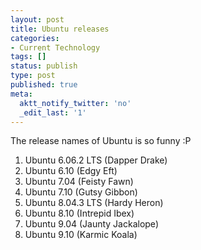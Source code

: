 ```yaml
---
layout: post
title: Ubuntu releases
categories:
- Current Technology
tags: []
status: publish
type: post
published: true
meta:
  aktt_notify_twitter: 'no'
  _edit_last: '1'
---
```

The release names of Ubuntu is so funny :P

1. Ubuntu 6.06.2 LTS (Dapper Drake)
2. Ubuntu 6.10 (Edgy Eft)
3. Ubuntu 7.04 (Feisty Fawn)
4. Ubuntu 7.10 (Gutsy Gibbon)
5. Ubuntu 8.04.3 LTS (Hardy Heron)
6. Ubuntu 8.10 (Intrepid Ibex)
7. Ubuntu 9.04 (Jaunty Jackalope)
8. Ubuntu 9.10 (Karmic Koala)
